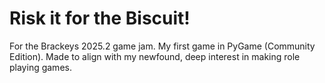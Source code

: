 # Risk it for the Biscuit!

For the Brackeys 2025.2 game jam. My first game in PyGame (Community Edition). Made to align with my newfound, deep interest in making role playing games.